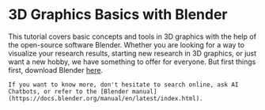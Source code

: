 # 3D Graphics Basics with Blender

This tutorial covers basic concepts and tools in 3D graphics with the help of the open-source software Blender. Whether you are looking for a way to visualize your research results, starting new research in 3D graphics, or just want a new hobby, we have something to offer for everyone. But first things first, download Blender [here](https://www.blender.org/).

```{admonition} When in doubt...
If you want to know more, don't hesitate to search online, ask AI Chatbots, or refer to the [Blender manual](https://docs.blender.org/manual/en/latest/index.html).
```